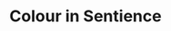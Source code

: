 ---
layout: default
title: Colour in Sentience
nav_order: 8
has_children: true
parent: Getting Started
---